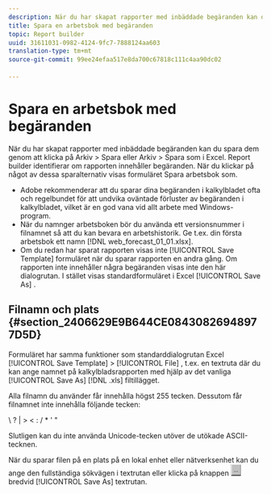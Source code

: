 ```yaml
---
description: När du har skapat rapporter med inbäddade begäranden kan du spara dem genom att klicka på Arkiv > Spara eller Arkiv > Spara som i Excel. Report builder identifierar om rapporten innehåller begäranden. När du klickar på något av dessa sparalternativ visas formuläret Spara arbetsbok som.
title: Spara en arbetsbok med begäranden
topic: Report builder
uuid: 31611031-0982-4124-9fc7-7888124aa603
translation-type: tm+mt
source-git-commit: 99ee24efaa517e8da700c67818c111c4aa90dc02

---
```



# Spara en arbetsbok med begäranden

När du har skapat rapporter med inbäddade begäranden kan du spara dem genom att klicka på Arkiv > Spara eller Arkiv > Spara som i Excel. Report builder identifierar om rapporten innehåller begäranden. När du klickar på något av dessa sparalternativ visas formuläret Spara arbetsbok som.

* Adobe rekommenderar att du sparar dina begäranden i kalkylbladet ofta och regelbundet för att undvika oväntade förluster av begäranden i kalkylbladet, vilket är en god vana vid allt arbete med Windows-program.
* När du namnger arbetsboken bör du använda ett versionsnummer i filnamnet så att du kan bevara en arbetshistorik. Ge t.ex. din första arbetsbok ett namn [!DNL web_forecast_01_01.xlsx].
* Om du redan har sparat rapporten visas inte [!UICONTROL Save Template] formuläret när du sparar rapporten en andra gång. Om rapporten inte innehåller några begäranden visas inte den här dialogrutan. I stället visas standardformuläret i Excel [!UICONTROL Save As] .

## Filnamn och plats {#section_2406629E9B644CE08430826948977D5D}

Formuläret har samma funktioner som standarddialogrutan Excel [!UICONTROL Save Template] > [!UICONTROL File] , t.ex. en textruta där du kan ange namnet på kalkylbladsrapporten med hjälp av det vanliga [!UICONTROL Save As] [!DNL .xls] filtillägget.

Alla filnamn du använder får innehålla högst 255 tecken. Dessutom får filnamnet inte innehålla följande tecken:

\ ? | > &lt; : / * &#39; &quot;

Slutligen kan du inte använda Unicode-tecken utöver de utökade ASCII-tecknen.

När du sparar filen på en plats på en lokal enhet eller nätverksenhet kan du ange den fullständiga sökvägen i textrutan eller klicka på knappen ![browse_button.gif](assets/browse_button.gif) bredvid [!UICONTROL Save As] textrutan.
